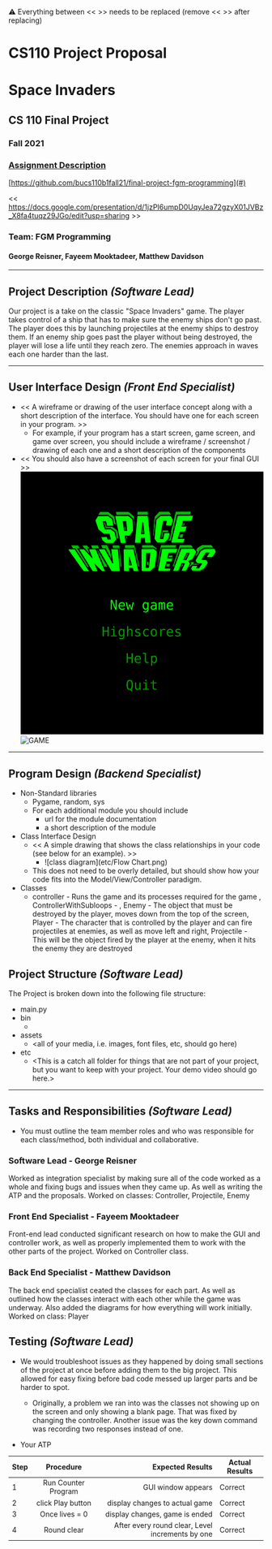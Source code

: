 :warning: Everything between << >> needs to be replaced (remove << >> after replacing)
# CS110 Project Proposal
# Space Invaders
## CS 110 Final Project
### Fall 2021
### [Assignment Description](https://docs.google.com/document/d/1H4R6yLL7som1lglyXWZ04RvTp_RvRFCCBn6sqv-82ps/edit#)

[https://github.com/bucs110b1fall21/final-project-fgm-programming](#)

<< https://docs.google.com/presentation/d/1jzPI6umpD0UqyJea72gzyX01JVBz_X8fa4tuqz29JGo/edit?usp=sharing >>

### Team: FGM Programming
#### George Reisner, Fayeem Mooktadeer, Matthew Davidson

***

## Project Description *(Software Lead)*
Our project is a take on the classic "Space Invaders" game. The player takes control of a ship that has to make sure the enemy ships don't go past. The player does this by launching projectiles at the enemy ships to destroy them. If an enemy ship goes past the player without being destroyed, the player will lose a life until they reach zero. The enemies approach in waves each one harder than the last. 

***    

## User Interface Design *(Front End Specialist)*
* << A wireframe or drawing of the user interface concept along with a short description of the interface. You should have one for each screen in your program. >>
    * For example, if your program has a start screen, game screen, and game over screen, you should include a wireframe / screenshot / drawing of each one and a short description of the components
* << You should also have a screenshot of each screen for your final GUI >>
![starterGUI](https://raw.githubusercontent.com/ingmarlehmann/qml-invaders/master/docs/screenshots/menu.png)
![GAME](https://www.nodebox.net/node/documentation/concepts/subnetworks-space-invaders.png)

***        

## Program Design *(Backend Specialist)*
* Non-Standard libraries
    * Pygame, random, sys
    * For each additional module you should include
        * url for the module documentation
        * a short description of the module
* Class Interface Design
    * << A simple drawing that shows the class relationships in your code (see below for an example). >>
        * ![class diagram](etc/Flow Chart.png)
    * This does not need to be overly detailed, but should show how your code fits into the Model/View/Controller paradigm.
* Classes
    * controller - Runs the game and its processes required for the game , ControllerWithSubloops - , Enemy - The object that must be destroyed by the player, moves down from the top of the screen, Player - The character that is controlled by the player and can fire projectiles at enemies, as well as move left and right, Projectile - This will be the object fired by the player at the enemy, when it hits the enemy they are destroyed 

## Project Structure *(Software Lead)*

The Project is broken down into the following file structure:
* main.py
* bin
    * <all of your python files should go here>
* assets
    * <all of your media, i.e. images, font files, etc, should go here)
* etc
    * <This is a catch all folder for things that are not part of your project, but you want to keep with your project. Your demo video should go here.>

***

## Tasks and Responsibilities *(Software Lead)*
* You must outline the team member roles and who was responsible for each class/method, both individual and collaborative.

### Software Lead - George Reisner

Worked as integration specialist by making sure all of the code worked as a whole and fixing bugs and issues when they came up. As well as writing the ATP and the proposals. Worked on classes: Controller, Projectile, Enemy

### Front End Specialist - Fayeem Mooktadeer

Front-end lead conducted significant research on how to make the GUI and controller work, as well as properly implemented them to work with the other parts of the project. Worked on Controller class.

### Back End Specialist - Matthew Davidson

The back end specialist ceated the classes for each part. As well as outlined how the classes interact with each other while the game was underway. Also added the diagrams for how everything will work initially. Worked on class: Player

## Testing *(Software Lead)*
* We would troubleshoot issues as they happened by doing small sections of the project at once before adding them to the big project. This allowed for easy fixing before bad code messed up larger parts and be harder to spot.
    * Originally, a problem we ran into was the classes not showing up on the screen and only showing a blank page. That was fixed by changing the controller. Another issue was the key down command was recording two responses instead of one.


* Your ATP

| Step                  | Procedure     | Expected Results  | Actual Results |
| ----------------------|:-------------:| -----------------:| -------------- |
|  1  | Run Counter Program | GUI window appears  |   Correct      |
|  2  | click Play button   | display changes to actual game |         Correct        |
|  3  | Once lives = 0  | display changes, game is ended |         Correct        |
|  4  | Round clear | After every round clear, Level increments by one |  Correct |          
